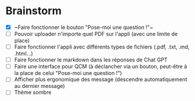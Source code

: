 # Brainstorm

- [x] ~Faire fonctionner le bouton "Pose-moi une question !"~
- [ ] Pouvoir uploader n'importe quel PDF sur l'appli (avec une limite de place)
- [ ] Faire fonctionner l'appli avec différents types de fichiers (.pdf, .txt, .md, .html...)
- [ ] Faire fonctionner le markdown dans les réponses de Chat GPT
- [ ] Faire une interface pour QCM (à déclancher via un bouton, peut-être à la place de celui "Pose-moi une question !")
- [ ] Afficher plus ergonomique des message (descendre automatiquement au dernier message)
- [ ] Thème sombre
